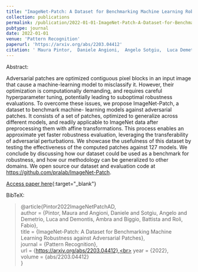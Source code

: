 ```yaml
---
title: "ImageNet-Patch: A Dataset for Benchmarking Machine Learning Robustness against Adversarial Patches"
collection: publications
permalink: /publication/2022-01-01-ImageNet-Patch-A-Dataset-for-Benchmarking-Machine-Learning-Robustness-against-Adversarial-Patches
pubtype: journal
date: 2022-01-01
venue: 'Pattern Recognition'
paperurl: 'https://arxiv.org/abs/2203.04412'
citation: ' Maura Pintor,  Daniele Angioni,  Angelo Sotgiu,  Luca Demetrio,  Ambra Demontis,  Battista Biggio,  Fabio Roli, &quot;ImageNet-Patch: A Dataset for Benchmarking Machine Learning Robustness against Adversarial Patches.&quot; Pattern Recognition, 2022.'
---
```

Abstract:

Adversarial patches are optimized contiguous pixel blocks in an input image that cause a machine-learning model to misclassify it. However, their optimization is computationally demanding, and requires careful hyperparameter tuning, potentially leading to suboptimal robustness evaluations. To overcome these issues, we propose ImageNet-Patch, a dataset to benchmark machine- learning models against adversarial patches. It consists of a set of patches, optimized to generalize across different models, and readily applicable to ImageNet data after preprocessing them with affine transformations. This process enables an approximate yet faster robustness evaluation, leveraging the transferability of adversarial perturbations. We showcase the usefulness of this dataset by testing the effectiveness of the computed patches against 127 models. We conclude by discussing how our dataset could be used as a benchmark for robustness, and how our methodology can be generalized to other domains. We open source our dataset and evaluation code at https://github.com/pralab/ImageNet-Patch.

[Access paper here](https://arxiv.org/abs/2203.04412){:target="_blank"}

BibTeX: 
>@article{Pintor2022ImageNetPatchAD,<br>    author = {Pintor, Maura and Angioni, Daniele and Sotgiu, Angelo and Demetrio, Luca and Demontis, Ambra and Biggio, Battista and Roli, Fabio},<br>    title = {ImageNet-Patch: A Dataset for Benchmarking Machine Learning Robustness against Adversarial Patches},<br>    journal = {Pattern Recognition},<br>    url = {https://arxiv.org/abs/2203.04412},<br>    year = {2022},<br>    volume = {abs/2203.04412}<br>}<br>